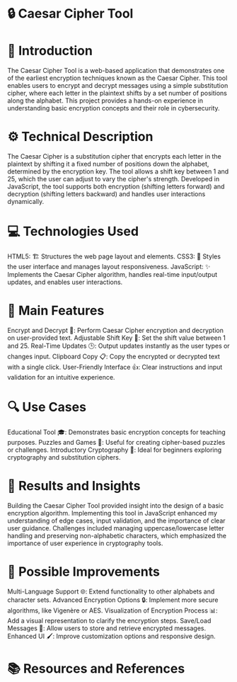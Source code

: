 # 🔒 Caesar Cipher Tool
# 📘 Introduction
The Caesar Cipher Tool is a web-based application that demonstrates one of the earliest encryption techniques known as the Caesar Cipher. This tool enables users to encrypt and decrypt messages using a simple substitution cipher, where each letter in the plaintext shifts by a set number of positions along the alphabet. This project provides a hands-on experience in understanding basic encryption concepts and their role in cybersecurity.

# ⚙️ Technical Description
The Caesar Cipher is a substitution cipher that encrypts each letter in the plaintext by shifting it a fixed number of positions down the alphabet, determined by the encryption key. The tool allows a shift key between 1 and 25, which the user can adjust to vary the cipher's strength. Developed in JavaScript, the tool supports both encryption (shifting letters forward) and decryption (shifting letters backward) and handles user interactions dynamically.

# 💻 Technologies Used
HTML5: 🏗️ Structures the web page layout and elements.
CSS3: 🎨 Styles the user interface and manages layout responsiveness.
JavaScript: ✨ Implements the Caesar Cipher algorithm, handles real-time input/output updates, and enables user interactions.

# 🌟 Main Features
Encrypt and Decrypt 🔐: Perform Caesar Cipher encryption and decryption on user-provided text.
Adjustable Shift Key 🔄: Set the shift value between 1 and 25.
Real-Time Updates 🕒: Output updates instantly as the user types or changes input.
Clipboard Copy 📋: Copy the encrypted or decrypted text with a single click.
User-Friendly Interface 👍: Clear instructions and input validation for an intuitive experience.

# 🔍 Use Cases
Educational Tool 🎓: Demonstrates basic encryption concepts for teaching purposes.
Puzzles and Games 🧩: Useful for creating cipher-based puzzles or challenges.
Introductory Cryptography 🔑: Ideal for beginners exploring cryptography and substitution ciphers.

# 📝 Results and Insights
Building the Caesar Cipher Tool provided insight into the design of a basic encryption algorithm. Implementing this tool in JavaScript enhanced my understanding of edge cases, input validation, and the importance of clear user guidance. Challenges included managing uppercase/lowercase letter handling and preserving non-alphabetic characters, which emphasized the importance of user experience in cryptography tools.

# 🚀 Possible Improvements
Multi-Language Support 🌐: Extend functionality to other alphabets and character sets.
Advanced Encryption Options 🔒: Implement more secure algorithms, like Vigenère or AES.
Visualization of Encryption Process 📊: Add a visual representation to clarify the encryption steps.
Save/Load Messages 💾: Allow users to store and retrieve encrypted messages.
Enhanced UI 🖌️: Improve customization options and responsive design.

# 📚 Resources and References
